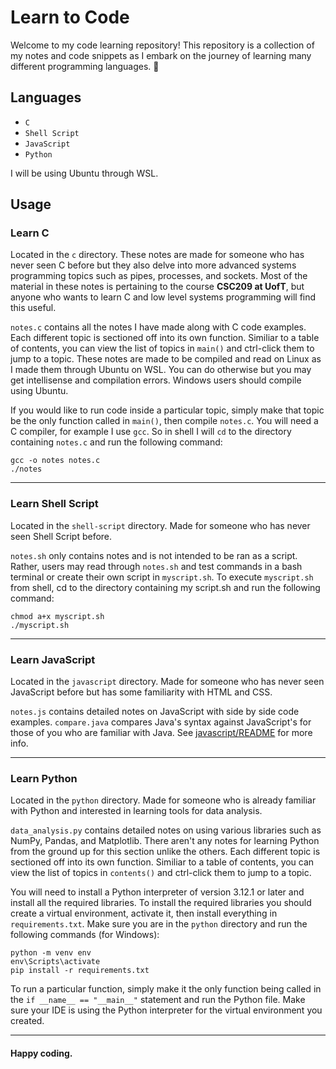 # Learn to Code

Welcome to my code learning repository! This repository is a collection of my notes and code snippets as I embark on the journey of learning many different programming languages. 🚀


## Languages

- `C` 
- `Shell Script` 
- `JavaScript` 
- `Python`


I will be using Ubuntu through WSL.  

## Usage

### Learn C
Located in the `c` directory. These notes are made for someone who has never seen C before but they also delve into more advanced systems programming topics such as pipes, processes, and sockets. Most of the material in these notes is pertaining to the course **CSC209 at UofT**, but anyone who wants to learn C and low level systems programming will find this useful.

`notes.c` contains all the notes I have made along with C code examples. Each different topic is sectioned off into its own function. Similiar to a table of contents, you can view the list of topics in `main()` and ctrl-click them to jump to a topic. These notes are made to be compiled and read on Linux as I made them through Ubuntu on WSL. You can do otherwise but you may get intellisense and compilation errors. Windows users should compile using Ubuntu.

If you would like to run code inside a particular topic, simply make that topic be the only function called in `main()`, then compile `notes.c`. You will need a C compiler, for example I use `gcc`. So in shell I will `cd` to the directory containing `notes.c` and run the following command:

```
gcc -o notes notes.c
./notes
```

---
### Learn Shell Script
Located in the `shell-script` directory. Made for someone who has never seen Shell Script before. 

`notes.sh` only contains notes and is not intended to be ran as a script. Rather, users may read through `notes.sh` and test commands in a bash terminal or create their own script in `myscript.sh`. To execute `myscript.sh` from shell, cd to the directory containing my script.sh and run the following command:
```
chmod a+x myscript.sh
./myscript.sh
```

---
### Learn JavaScript
Located in the `javascript` directory. Made for someone who has never seen JavaScript before but has some familiarity with HTML and CSS.

`notes.js` contains detailed notes on JavaScript with side by side code examples. `compare.java` compares Java's syntax against JavaScript's for those of you who are familiar with Java. See [javascript/README](javascript/README.md) for more info.

---
### Learn Python
Located in the `python` directory. Made for someone who is already familiar with Python and interested in learning tools for data analysis.

`data_analysis.py` contains detailed notes on using various libraries such as NumPy, Pandas, and Matplotlib. There aren't any notes for learning Python from the ground up for this section unlike the others. Each different topic is sectioned off into its own function. Similiar to a table of contents, you can view the list of topics in `contents()` and ctrl-click them to jump to a topic.

You will need to install a Python interpreter of version 3.12.1 or later and install all the required libraries. To install the required libraries you should create a virtual environment, activate it, then install everything in `requirements.txt`. Make sure you are in the `python` directory and run the following commands (for Windows):
```
python -m venv env
env\Scripts\activate
pip install -r requirements.txt
```

To run a particular function, simply make it the only function being called in the `if __name__ == "__main__"` statement and run the Python file. Make sure your IDE is using the Python interpreter for the virtual environment you created.

---

#### Happy coding.
